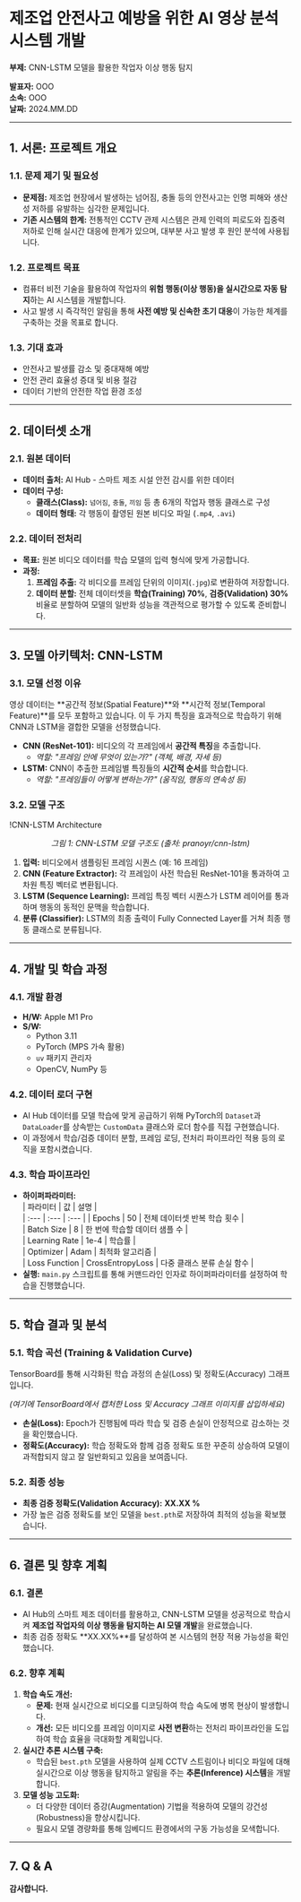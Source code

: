 # 제조업 안전사고 예방을 위한 AI 영상 분석 시스템 개발  

**부제:** CNN-LSTM 모델을 활용한 작업자 이상 행동 탐지  

**발표자:** OOO  
**소속:** OOO  
**날짜:** 2024.MM.DD  

---

## 1. 서론: 프로젝트 개요  

### 1.1. 문제 제기 및 필요성  

-   **문제점:** 제조업 현장에서 발생하는 넘어짐, 충돌 등의 안전사고는 인명 피해와 생산성 저하를 유발하는 심각한 문제입니다.  
-   **기존 시스템의 한계:** 전통적인 CCTV 관제 시스템은 관제 인력의 피로도와 집중력 저하로 인해 실시간 대응에 한계가 있으며, 대부분 사고 발생 후 원인 분석에 사용됩니다.  

### 1.2. 프로젝트 목표  

-   컴퓨터 비전 기술을 활용하여 작업자의 **위험 행동(이상 행동)을 실시간으로 자동 탐지**하는 AI 시스템을 개발합니다.  
-   사고 발생 시 즉각적인 알림을 통해 **사전 예방 및 신속한 초기 대응**이 가능한 체계를 구축하는 것을 목표로 합니다.  

### 1.3. 기대 효과  

-   안전사고 발생률 감소 및 중대재해 예방  
-   안전 관리 효율성 증대 및 비용 절감  
-   데이터 기반의 안전한 작업 환경 조성  

---

## 2. 데이터셋 소개  

### 2.1. 원본 데이터  

-   **데이터 출처:** AI Hub - 스마트 제조 시설 안전 감시를 위한 데이터  
-   **데이터 구성:**  
    -   **클래스(Class):** `넘어짐`, `충돌`, `끼임` 등 총 6개의 작업자 행동 클래스로 구성  
    -   **데이터 형태:** 각 행동이 촬영된 원본 비디오 파일 (`.mp4`, `.avi`)  

### 2.2. 데이터 전처리  

-   **목표:** 원본 비디오 데이터를 학습 모델의 입력 형식에 맞게 가공합니다.  
-   **과정:**  
    1.  **프레임 추출:** 각 비디오를 프레임 단위의 이미지(`.jpg`)로 변환하여 저장합니다.  
    2.  **데이터 분할:** 전체 데이터셋을 **학습(Training) 70%**, **검증(Validation) 30%** 비율로 분할하여 모델의 일반화 성능을 객관적으로 평가할 수 있도록 준비합니다.  

---

## 3. 모델 아키텍처: CNN-LSTM  

### 3.1. 모델 선정 이유  

영상 데이터는 **공간적 정보(Spatial Feature)**와 **시간적 정보(Temporal Feature)**를 모두 포함하고 있습니다. 이 두 가지 특징을 효과적으로 학습하기 위해 CNN과 LSTM을 결합한 모델을 선정했습니다.  

-   **CNN (ResNet-101):** 비디오의 각 프레임에서 **공간적 특징**을 추출합니다.  
    -   *역할: "프레임 안에 무엇이 있는가?" (객체, 배경, 자세 등)*  
-   **LSTM:** CNN이 추출한 프레임별 특징들의 **시간적 순서**를 학습합니다.  
    -   *역할: "프레임들이 어떻게 변하는가?" (움직임, 행동의 연속성 등)*  

### 3.2. 모델 구조  

!CNN-LSTM Architecture  
*<p align="center">그림 1: CNN-LSTM 모델 구조도 (출처: pranoyr/cnn-lstm)</p>*  

1.  **입력:** 비디오에서 샘플링된 프레임 시퀀스 (예: 16 프레임)  
2.  **CNN (Feature Extractor):** 각 프레임이 사전 학습된 ResNet-101을 통과하여 고차원 특징 벡터로 변환됩니다.  
3.  **LSTM (Sequence Learning):** 프레임 특징 벡터 시퀀스가 LSTM 레이어를 통과하며 행동의 동적인 문맥을 학습합니다.  
4.  **분류 (Classifier):** LSTM의 최종 출력이 Fully Connected Layer를 거쳐 최종 행동 클래스로 분류됩니다.  

---

## 4. 개발 및 학습 과정  

### 4.1. 개발 환경  

-   **H/W:** Apple M1 Pro  
-   **S/W:**  
    -   Python 3.11  
    -   PyTorch (MPS 가속 활용)  
    -   `uv` 패키지 관리자  
    -   OpenCV, NumPy 등  

### 4.2. 데이터 로더 구현  

-   AI Hub 데이터를 모델 학습에 맞게 공급하기 위해 PyTorch의 `Dataset`과 `DataLoader`를 상속받는 `CustomData` 클래스와 로더 함수를 직접 구현했습니다.  
-   이 과정에서 학습/검증 데이터 분할, 프레임 로딩, 전처리 파이프라인 적용 등의 로직을 포함시켰습니다.  

### 4.3. 학습 파이프라인  

-   **하이퍼파라미터:**  
    | 파라미터 | 값 | 설명 |  
    | :--- | :--- | :--- |
    | Epochs | 50 | 전체 데이터셋 반복 학습 횟수 |  
    | Batch Size | 8 | 한 번에 학습할 데이터 샘플 수 |  
    | Learning Rate | 1e-4 | 학습률 |  
    | Optimizer | Adam | 최적화 알고리즘 |  
    | Loss Function | CrossEntropyLoss | 다중 클래스 분류 손실 함수 |  
-   **실행:** `main.py` 스크립트를 통해 커맨드라인 인자로 하이퍼파라미터를 설정하여 학습을 진행했습니다.  

---

## 5. 학습 결과 및 분석  

### 5.1. 학습 곡선 (Training & Validation Curve)  

TensorBoard를 통해 시각화된 학습 과정의 손실(Loss) 및 정확도(Accuracy) 그래프입니다.  

*(여기에 TensorBoard에서 캡처한 Loss 및 Accuracy 그래프 이미지를 삽입하세요)*  

-   **손실(Loss):** Epoch가 진행됨에 따라 학습 및 검증 손실이 안정적으로 감소하는 것을 확인했습니다.  
-   **정확도(Accuracy):** 학습 정확도와 함께 검증 정확도 또한 꾸준히 상승하여 모델이 과적합되지 않고 잘 일반화되고 있음을 보여줍니다.  

### 5.2. 최종 성능  

-   **최종 검증 정확도(Validation Accuracy):** **XX.XX %**  
-   가장 높은 검증 정확도를 보인 모델을 `best.pth`로 저장하여 최적의 성능을 확보했습니다.  

---

## 6. 결론 및 향후 계획  

### 6.1. 결론  

-   AI Hub의 스마트 제조 데이터를 활용하고, CNN-LSTM 모델을 성공적으로 학습시켜 **제조업 작업자의 이상 행동을 탐지하는 AI 모델 개발**을 완료했습니다.  
-   최종 검증 정확도 **XX.XX%**를 달성하여 본 시스템의 현장 적용 가능성을 확인했습니다.  

### 6.2. 향후 계획  

1.  **학습 속도 개선:**  
    -   **문제:** 현재 실시간으로 비디오를 디코딩하여 학습 속도에 병목 현상이 발생합니다.  
    -   **개선:** 모든 비디오를 프레임 이미지로 **사전 변환**하는 전처리 파이프라인을 도입하여 학습 효율을 극대화할 계획입니다.  
2.  **실시간 추론 시스템 구축:**  
    -   학습된 `best.pth` 모델을 사용하여 실제 CCTV 스트림이나 비디오 파일에 대해 실시간으로 이상 행동을 탐지하고 알림을 주는 **추론(Inference) 시스템**을 개발합니다.  
3.  **모델 성능 고도화:**  
    -   더 다양한 데이터 증강(Augmentation) 기법을 적용하여 모델의 강건성(Robustness)을 향상시킵니다.  
    -   필요시 모델 경량화를 통해 임베디드 환경에서의 구동 가능성을 모색합니다.  

---

## 7. Q & A  

**감사합니다.**  